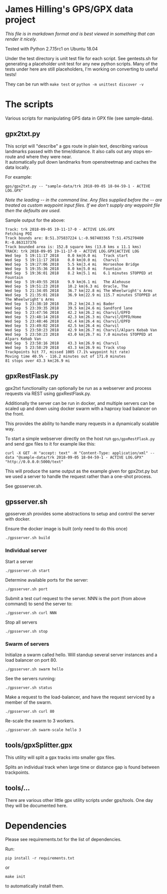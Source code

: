 
# James Hilling's GPS/GPX data project

*This file is in markdown format and is best viewed in something that can render it nicely.* 

Tested with Python 2.7.15rc1 on Ubuntu 18.04

Under the test directory is unit test file for each script. See gentests.sh for generating
a placeholder unit test for any new python scripts.  Many of the tests under here are 
still placeholders, I'm working on converting to useful tests!

They can be run with `make test` or `python -m unittest discover -v`

# The scripts

Various scripts for manipulating GPS data in GPX file (see sample-data).

## gpx2txt.py

This script will "describe" a gps route in plain text, describing various 
landmarks passed with the time/distance.  It also calls out any stops en-route and where they were near.  
It automatically pull down landmarks from openstreetmap and caches the data locally.

For example:
 ```
 gps/gpx2txt.py -- "sample-data/trk 2018-09-05 18-04-59-1 - ACTIVE LOG.GPX"
 ```

*Note the leading -- in the command line.   Any files supplied before the -- are treated as 
custom waypoint input files.   If we don't supply any waypoint file then the defaults are used.*

Sample output for the above:

```
Track: trk 2018-09-05 19-11-17-0 - ACTIVE LOG.GPX
Fetching POI
Track bounds are: B:51.375837224 L:-0.987403365	T:51.475270400 R:-0.863137376
Track bounded area is: 152.8 square kms (13.8 kms x 11.1 kms)
TRACK: trk 2018-09-05 19-11-17-0 - ACTIVE LOG.GPX|ACTIVE LOG
Wed Sep  5 19:11:17 2018	0.0 km|0.0 mi	Track start
Wed Sep  5 19:11:17 2018	0.0 km|0.0 mi	Charvil
Wed Sep  5 19:27:06 2018	5.5 km|3.4 mi	Horseshoe Bridge
Wed Sep  5 19:35:36 2018	8.0 km|5.0 mi	Fountain
Wed Sep  5 19:36:01 2018	8.2 km|5.1 mi	6.1 minutes STOPPED at Fountain 
Wed Sep  5 19:49:55 2018	9.9 km|6.1 mi	The Alehouse
Wed Sep  5 19:51:23 2018	10.2 km|6.3 mi	Oracle, The
Wed Sep  5 21:34:05 2018	36.7 km|22.8 mi	The Wheelwright's Arms
Wed Sep  5 21:35:01 2018	36.9 km|22.9 mi	115.7 minutes STOPPED at The Wheelwright's Arms 
Wed Sep  5 23:38:10 2018	39.2 km|24.3 mi	Bader
Wed Sep  5 23:39:35 2018	39.5 km|24.6 mi	Sandford lane
Wed Sep  5 23:47:56 2018	42.2 km|26.2 mi	Charvil/EPFD
Wed Sep  5 23:48:14 2018	42.3 km|26.3 mi	Charvil/EPFD/Home
Wed Sep  5 23:48:46 2018	42.4 km|26.4 mi	Charvil/EPFD
Wed Sep  5 23:49:02 2018	42.5 km|26.4 mi	Charvil
Wed Sep  5 23:50:23 2018	42.9 km|26.7 mi	Charvil/Alpars Kebab Van
Wed Sep  5 23:50:23 2018	43.0 km|26.7 mi	7.0 minutes STOPPED at Alpars Kebab Van 
Wed Sep  5 23:58:16 2018	43.3 km|26.9 mi	Charvil
Wed Sep  5 23:58:29 2018	43.3 km|26.9 mi	Track stop
Trackpoints hit 77, missed 1005 (7.1% waypoint hit rate)
Moving time 40.5% - 116.2 minutes out of 171.0 minutes
81 stops over 43.3 km|26.9 mi
```

## gpxRestFlask.py

gpx2txt functionality can optionally be run as a webserver and process requests via REST using gpxRestFlask.py.

Additionally the server can be run in docker, and multiple servers can be scaled up 
and down using docker swarm with a haproxy load balancer on the front.

This provides the ability to handle many requests in a dynamically scalable way.   

To start a simple webserver directly on the host run `gps/gpxRestFlask.py`
and send gpx files to it for example like this:

```curl -X GET -H "accept: text" -H "Content-Type: application/xml" --data "@sample-data/trk 2018-09-05 18-04-59-1 - ACTIVE LOG.GPX" "http://0.0.0.0:5000/text"```

This will produce the same output as the example given for gpx2txt.py
but we used a server to handle the request rather than a one-shot process.

See gpsserver.sh.

## gpsserver.sh

gpsserver.sh provides some abstractions to setup and control the server with docker.

Ensure the docker image is built (only need to do this once)
```
./gpsserver.sh build
``` 

### Individual server

Start a server
```
./gpsserver.sh start
```

Determine available ports for the server:
```
./gpsserver.sh port
```

Submit a test curl request to the server. NNN is the port (from above command) to send the server to:
```
./gpsserver.sh curl NNN
```

Stop all servers
```
./gpsserver.sh stop
```

### Swarm of servers

Initialize a swarm called hello.  Will standup several server instances and a load balancer on port 80.
```
./gpsserver.sh swarm hello
```

See the servers running:
```
./gpsserver.sh status
```

Make a request to the load-balancer, and have the request serviced by a member of the swarm.
```
./gpsserver.sh curl 80
```

Re-scale the swarm to 3 workers. 
```
./gpsserver.sh swarm-scale hello 3
```


## tools/gpxSplitter.gpx

This utility will split a gpx tracks into smaller gpx files.

Splits an individual track when large time or distance gap is found between trackpoints.


## tools/...

There are various other little gpx utility scripts under gps/tools. One day they will be documented here.


# Dependencies

Please see requirements.txt for the list of dependencies.

Run:

`pip install -r requirements.txt` 

or 

`make init`

to automatically install them.
